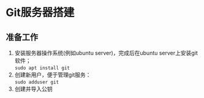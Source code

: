 
# Git服务器搭建

## 准备工作

1. 安装服务器操作系统(例如ubuntu server)，完成后在ubuntu server上安装git软件；  
   `sudo apt install git`
1. 创建新用户，便于管理git服务：  
   `sudo adduser git`
1. 创建并导入公钥
